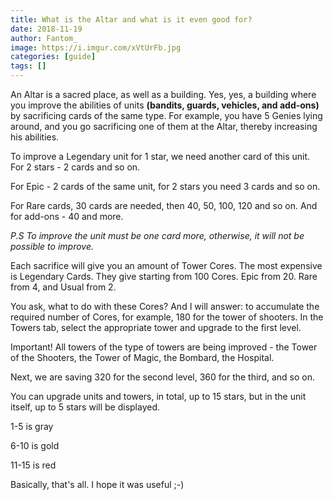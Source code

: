 ```yaml
---
title: What is the Altar and what is it even good for?
date: 2018-11-19
author: Fantom_
image: https://i.imgur.com/xVtUrFb.jpg
categories: [guide]
tags: []
---
```


An Altar is a sacred place, as well as a building. Yes, yes, a building where you improve the abilities of units **(bandits, guards, vehicles, and add-ons)** by sacrificing cards of the same type. For example, you have 5 Genies lying around, and you go sacrificing one of them at the Altar, thereby increasing his abilities.

To improve a Legendary unit for 1 star, we need another card of this unit. For 2 stars - 2 cards and so on.

For Epic - 2 cards of the same unit, for 2 stars you need 3 cards and so on.

For Rare cards, 30 cards are needed, then 40, 50, 100, 120 and so on. And for add-ons - 40 and more.

*P.S To improve the unit must be one card more, otherwise, it will not be possible to improve.*

Each sacrifice will give you an amount of Tower Cores. The most expensive is Legendary Cards. They give starting from 100 Cores. Epic from 20. Rare from 4, and Usual from 2.

You ask, what to do with these Cores? And I will answer: to accumulate the required number of Cores, for example, 180 for the tower of shooters. In the Towers tab, select the appropriate tower and upgrade to the first level.

Important! All towers of the type of towers are being improved - the Tower of the Shooters, the Tower of Magic, the Bombard, the Hospital.

Next, we are saving 320 for the second level, 360 for the third, and so on.

You can upgrade units and towers, in total, up to 15 stars, but in the unit itself, up to 5 stars will be displayed.

1-5 is gray

6-10 is gold

11-15 is red

Basically, that's all. I hope it was useful ;-)

